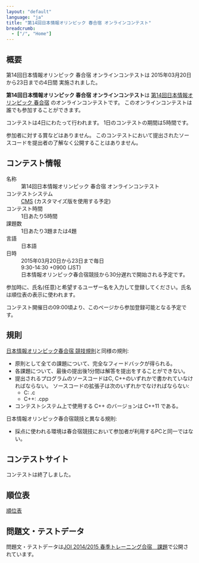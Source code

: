 ```yaml
---
layout: "default"
language: "ja"
title: "第14回日本情報オリンピック 春合宿 オンラインコンテスト"
breadcrumb:
  - ["/", "Home"]
---
```


## 概要

第14回日本情報オリンピック 春合宿 オンラインコンテストは
2015年03月20日から23日までの4日間 実施されました。

**第14回日本情報オリンピック 春合宿 オンラインコンテスト**は
[第14回日本情報オリンピック 春合宿](https://www.ioi-jp.org/camp/2015/2015-sp_camp-rules.html)
のオンラインコンテストです。
このオンラインコンテストは誰でも参加することができます。

コンテストは4日にわたって行われます。
1日のコンテストの期間は5時間です。

参加者に対する賞などはありません。
このコンテストにおいて提出されたソースコードを提出者の了解なく公開することはありません。

## コンテスト情報

<dl>
  <dt>名称</dt>
  <dd>第14回日本情報オリンピック 春合宿 オンラインコンテスト</dd>

  <dt>コンテストシステム</dt>
  <dd>
  <a href="https://github.com/cms-dev/cms/">CMS</a>
  (カスタマイズ版を使用する予定)
  </dd>

  <dt>コンテスト時間</dt>
  <dd>1日あたり5時間</dd>

  <dt>課題数</dt>
  <dd>1日あたり3題または4題</dd>

  <dt>言語</dt>
  <dd>日本語</dd>

  <dt>日時</dt>
  <dd>2015年03月20日から23日まで毎日</dd>
  <dd>9:30-14:30 +0900 (JST)</dd>
  <dd>日本情報オリンピック春合宿競技から30分遅れで開始される予定です。</dd>
</dl>



参加時に、氏名(任意)と希望するユーザー名を入力して登録してください。氏名は順位表の表示に使われます。

コンテスト開催日の09:00頃より、このページから参加登録可能となる予定です。

## 規則

[日本情報オリンピック春合宿 競技規則](https://www.ioi-jp.org/camp/2015/2015-sp_camp-rules.html)と同様の規則:

- 原則として全ての課題について、完全なフィードバックが得られる。
- 各課題について、最後の提出後1分間は解答を提出をすることができない。
- 提出されるプログラムのソースコードはC, C++のいずれかで書かれていなければならない。
  ソースコードの拡張子は次のいずれかでなければならない:
  - C: .c
  - C++: .cpp
- コンテストシステム上で使用する C++ のバージョンは C++11 である。

日本情報オリンピック春合宿競技と異なる規則:

- 採点に使われる環境は春合宿競技において参加者が利用するPCと同一ではない。

## コンテストサイト

コンテストは終了しました。

## 順位表

[順位表](ranking.html)

## 問題文・テストデータ

問題文・テストデータは[JOI 2014/2015 春季トレーニング合宿　課題](https://www.ioi-jp.org/camp/2015/2015-sp-tasks/index.html)で公開されています。
